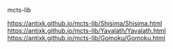 mcts-lib

https://antixk.github.io/mcts-lib/Shisima/Shisima.html
https://antixk.github.io/mcts-lib/Yavalath/Yavalath.html
https://antixk.github.io/mcts-lib/Gomoku/Gomoku.html

